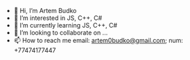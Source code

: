 - 👋 Hi, I’m Artem Budko
- 👀 I’m interested in JS, C++, C#
- 🌱 I’m currently learning JS, C++, C#
- 💞️ I’m looking to collaborate on ...
- 📫 How to reach me email: artem0budko@gmail.com; num: +77474177447

<!---
kibers1/kibers1 is a ✨ special ✨ repository because its `README.md` (this file) appears on your GitHub profile.
You can click the Preview link to take a look at your changes.
--->
